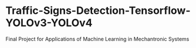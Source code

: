 # Traffic-Signs-Detection-Tensorflow-YOLOv3-YOLOv4
Final Project for Applications of Machine Learning in Mechantronic Systems
